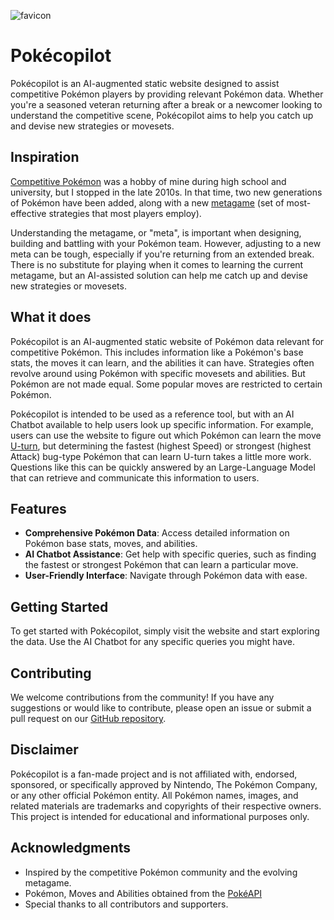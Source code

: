 ![favicon](https://github.com/rjwignar/pokecopilot/assets/78163326/14087f32-6a03-4732-a988-10560b6e10e0)

# Pokécopilot

Pokécopilot is an AI-augmented static website designed to assist competitive 
Pokémon players by providing relevant Pokémon data. Whether you're a seasoned 
veteran returning after a break or a newcomer looking to understand the 
competitive scene, Pokécopilot aims to help you catch up and devise new 
strategies or movesets.

## Inspiration

[Competitive Pokémon](https://en.wikipedia.org/wiki/Pok%C3%A9mon_competitive_play) 
was a hobby of mine during high school and university, but I stopped in the 
late 2010s. In that time, two new generations of Pokémon have been added, 
along with a new [metagame](https://en.wikipedia.org/wiki/Metagame) (set of 
most-effective strategies that most players employ).

Understanding the metagame, or "meta", is important when designing, building and battling with 
your Pokémon team. However, adjusting to a new meta can be tough, especially if 
you're returning from an extended break. There is no substitute for playing 
when it comes to learning the current metagame, but an AI-assisted solution can 
help me catch up and devise new strategies or movesets.

## What it does

Pokécopilot is an AI-augmented static website of Pokémon data relevant for 
competitive Pokémon. This includes information like a Pokémon's base stats, the 
moves it can learn, and the abilities it can have. Strategies often revolve 
around using Pokémon with specific movesets and abilities. But Pokémon are not 
made equal. Some popular moves are restricted to certain Pokémon.

Pokécopilot is intended to be used as a reference tool, but with an AI Chatbot 
available to help users look up specific information. For example, users can 
use the website to figure out which Pokémon can learn the move 
[U-turn](https://bulbapedia.bulbagarden.net/wiki/U-turn_(move)), but determining 
the fastest (highest Speed) or strongest (highest Attack) bug-type Pokémon that 
can learn U-turn takes a little more work. Questions like this can be quickly answered by an Large-Language Model
that can retrieve and communicate this information to users.

## Features

- **Comprehensive Pokémon Data**: Access detailed information on Pokémon base 
  stats, moves, and abilities.
- **AI Chatbot Assistance**: Get help with specific queries, such as finding 
  the fastest or strongest Pokémon that can learn a particular move.
- **User-Friendly Interface**: Navigate through Pokémon data with ease.

## Getting Started

To get started with Pokécopilot, simply visit the website and start exploring 
the data. Use the AI Chatbot for any specific queries you might have.

## Contributing

We welcome contributions from the community! If you have any suggestions or 
would like to contribute, please open an issue or submit a pull request on our 
[GitHub repository](https://github.com/rjwignar/pokecopilot).

## Disclaimer

Pokécopilot is a fan-made project and is not affiliated with, endorsed, 
sponsored, or specifically approved by Nintendo, The Pokémon Company, or any 
other official Pokémon entity. All Pokémon names, images, and related 
materials are trademarks and copyrights of their respective owners. This 
project is intended for educational and informational purposes only.

## Acknowledgments

- Inspired by the competitive Pokémon community and the evolving metagame.
- Pokémon, Moves and Abilities obtained from the [PokéAPI](https://pokeapi.co/)
- Special thanks to all contributors and supporters.

